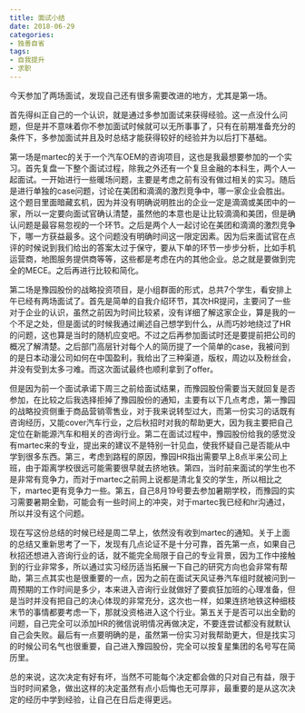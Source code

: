 ```yaml
---
title: 面试小结
date: 2018-06-29
categories:
- 独善自省
tags:
- 自我提升
- 求职
---
```


今天参加了两场面试，发现自己还有很多需要改进的地方，尤其是第一场。

首先得纠正自己的一个认识，就是通过多参加面试来获得经验。这一点没什么问题，但是并不意味着你不参加面试时候就可以无所事事了，只有在前期准备充分的条件下，多参加面试并且及时总结才能获得较好的经验并为以后打下基础。

第一场是martec的关于一个汽车OEM的咨询项目，这也是我最想要参加的一个实习。首先复盘一下整个面试过程，除我之外还有一个复旦金融的本科生，两个人一起面试。一开始进行一些暖场问题，主要是考虑之前有没有做过相关的实习。随后是进行单独的case问题，讨论在美团和滴滴的激烈竞争中，哪一家企业会胜出。这个题目里面暗藏玄机，因为并没有明确说明胜出的企业一定是滴滴或美团中的一家，所以一定要向面试官确认清楚，虽然他的本意也是让比较滴滴和美团，但是确认问题是最容易忽视的一个环节。之后是两个人一起讨论在美团和滴滴的激烈竞争下，哪一方获益最多。这个问题没有明确时间这一限定因素。因为后来面试官在点评的时候说到我们给出的答案太过于保守，要从下单的环节一步步分析，比如手机运营商，地图服务提供商等等，这些都是考虑在内的其他企业。总之就是要做到完全的MECE。之后再进行比较和简化。

第二场是豫园股份的战略投资项目，是小组群面的形式，总共7个学生，看安排上午已经有两场面试了。首先是简单的自我介绍环节，其次HR提问，主要问了一些对于企业的认识，虽然之前因为时间比较紧，没有详细了解这家企业，算是我的一个不足之处，但是面试的时候我通过阐述自己想学到什么，从而巧妙地绕过了HR的问题，这也算是当时的随机应变吧。不过之后再参加面试时还是要提前把公司的概况了解清楚。之后部门高层针对每个人的简历提了一个简单的case，我被问到的是日本动漫公司如何在中国盈利，我给出了三种渠道，版权，周边以及粉丝会，并没有受到太多刁难。而这次面试最终也顺利拿到了offer。

但是因为前一个面试承诺下周三之前给面试结果，而豫园股份需要当天就回复是否参加，在比较之后我选择拒掉了豫园股份的通知，主要有以下几点考虑，第一豫园的战略投资侧重于商品营销零售业，对于我来说转型过大，而第一份实习的话既有咨询经历，又能cover汽车行业，之后秋招时对我的帮助更大，因为我主要把自己定位在新能源汽车和相关的咨询行业。第二在面试过程中，豫园股份给我的感觉没有martec来的专业，提出来的建议不是特别一针见血，使我怀疑自己是否能从中学到很多东西。第三，考虑到路程的原因，豫园HR指出需要早上8点半来公司上班，由于距离学校很远可能需要很早就去挤地铁。第四，当时前来面试的学生也不是非常有竞争力，而对于martec之前网上说都是清北复交的学生，所以相比之下，martec更有竞争力一些。第五，自己8月19号要去参加暑期学校，而豫园的实习需要暑期全勤，可能会有一些时间上的冲突，对于martec我已经和hr沟通过，所以并没有这个问题。

现在写这份总结的时候已经是周二早上，依然没有收到martec的通知。关于上面的总结又重新思考了一下，发现有几点论证不是十分可靠，首先第一点，如果自己秋招还想进入咨询行业的话，就不能完全局限于自己的专业背景，因为工作中接触到的行业非常多，所以通过实习经历适当拓展一下自己的研究方向也会非常有帮助，第三点其实也是很重要的一点，因为之前在面试天风证券汽车组时就被问到一周预期的工作时间是多少，本来进入咨询行业就做好了要疯狂加班的心理准备，但是当时并没有把自己的决心体现的非常充分，这次也一样，如果连挤地铁这种细枝末节的事情都要考虑一下，那就没资格进入这个行业。第五关于是否可以出全勤的问题，自己完全可以添加HR的微信说明情况再做决定，不要连尝试都没有就默认自己会失败。最后有一点要明确的是，虽然第一份实习对我帮助更大，但是找实习的时候公司名气也很重要，自己进入豫园股份，完全可以按复星集团的名号写在简历里。

总的来说，这次决定有好有坏，当然不可能每个决定都会做的只对自己有益，限于当时时间紧急，做出这样的决定虽然有点小后悔也无可厚非，最重要的是从这次决定的经历中学到经验，让自己在日后走得更远。

